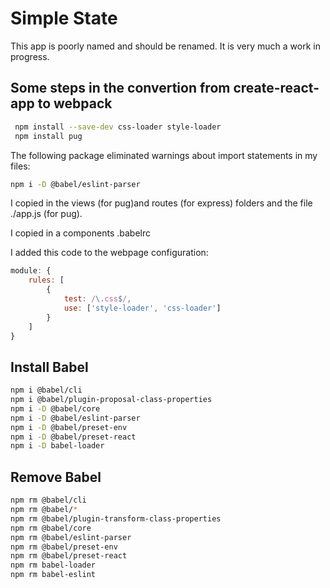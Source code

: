 # Simple State

This app is poorly named and should be renamed. It is very much a work in progress.

## Some steps in the convertion from create-react-app to webpack

```bash
 npm install --save-dev css-loader style-loader
 npm install pug
```

The following package eliminated warnings about import statements in my files:

```bash
npm i -D @babel/eslint-parser
```

I copied in the views (for pug)and routes (for express) folders and the file ./app.js
(for pug).

I copied in a components .babelrc

I added this code to the webpage configuration:

```javascript
module: {
    rules: [
        {
            test: /\.css$/,
            use: ['style-loader', 'css-loader']
        }
    ]
}
```

## Install Babel

``` bash
npm i @babel/cli
npm i @babel/plugin-proposal-class-properties
npm i -D @babel/core
npm i -D @babel/eslint-parser
npm i -D @babel/preset-env
npm i -D @babel/preset-react
npm i -D babel-loader
```

## Remove Babel

``` bash
npm rm @babel/cli
npm rm @babel/*
npm rm @babel/plugin-transform-class-properties
npm rm @babel/core
npm rm @babel/eslint-parser
npm rm @babel/preset-env
npm rm @babel/preset-react
npm rm babel-loader
npm rm babel-eslint
```

